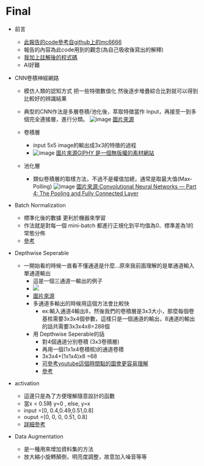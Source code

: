 # Final
* 前言
   * [此報告的code參考自github上的mc6666](https://github.com/mc6666/Keras_tutorial/blob/master/12_01_CatAndDog.ipynb)
   * 報告的內容為此code用到的觀念(為自己吸收後寫出的解釋)
   * [我加上註解後的程式碼](https://github.com/mark456tung/ai109b/blob/main/noteraw/final12_01_CatAndDog.ipynb)
   * AI好難
* CNN卷積神經網路 
   * 模仿人類的認知方式 把一些特徵數值化 然後逐步堆疊綜合比對就可以得到比較好的辨識結果
   * 典型的CNN作法是多層卷積/池化後，萃取特徵當作 Input，再接至一到多個完全連接層，進行分類。
![image](https://ujwlkarn.files.wordpress.com/2016/08/screen-shot-2016-08-07-at-4-59-29-pm.png?w=748)
[圖片來源](https://ujjwalkarn.me/2016/08/11/intuitive-explanation-convnets/)

   * 卷積層
      * input 5x5 image的輸出成3x3的特徵的過程
      * ![image](https://media.giphy.com/media/i4NjAwytgIRDW/giphy.gif)
     [圖片來源GIPHY 是一個無版權的素材網站](https://giphy.com/gifs/blog-daniel-keypoints-i4NjAwytgIRDW?utm_source=media-link&utm_medium=landing&utm_campaign=Media%20Links&utm_term=)
   * 池化層
      * 類似卷積層的取樣方法，不過不是權值加總，通常是取最大值(Max-Polling) 
      ![image](https://miro.medium.com/max/500/1*gpkHl16U7ppl4-lBlnAYqw.gif)
      [圖片來源:Convolutional Neural Networks — Part 4: The Pooling and Fully Connected Layer](https://brightonnkomo.medium.com/convolutional-neural-networks-part-4-the-pooling-and-fully-connected-layer-394ec01fb00d)
*  Batch Normalization 
   * 標準化後的數據 更利於機器來學習
   * 作法就是對每一個 mini-batch 都進行正規化到平均值為0、標準差為1的常態分佈
   * [參考](https://www.youtube.com/watch?v=BZh1ltr5Rkg)

* Depthwise Seperable
   * 一開始看的時候一直看不懂通道是什麼...原來我前面理解的是單通道輸入單通道輸出
      * 這是一個三通道一輸出的例子
      * ![](https://pic3.zhimg.com/80/v2-c67c5dab624da0904b34b2cb674ed6d2_720w.jpg)
      * [圖片來源](https://zhuanlan.zhihu.com/p/251068800)
     * 多通道多輸出的時候用這個方法會比較快
        * ex:輸入通道4輸出8，然後我們的卷積層是3x3大小，那麼每個卷基核需要3x3x4個參數，這樣只是一個通道的輸出，8通道的輸出的話共需要3x3x4x8=288個
     * 用 Depthwise Seperable的話
        * 對4個通道分別卷積 (3x3卷積層)
        * 再用一個(1x1x4卷積核)的通道卷積
        * 3x3x4+(1x1x4)x8 =68
        * [可參考youtube這個時間點的圖會更容易理解](https://youtu.be/hGMQDFrmiPE?t=426)
        * [參考](https://blog.csdn.net/weixin_38668159/article/details/80415626)

* activation 
    * 這邊只是為了方便理解隨意設計的函數
    * 當x < 0.5時 y=0 , else, y=x
    * input =[0, 0.4,0.49,0.51,0.8]
    * ouput =[0, 0, 0, 0.51, 0.8]
    * [詳細參考](https://zh.wikipedia.org/wiki/%E6%BF%80%E6%B4%BB%E5%87%BD%E6%95%B0)

* Data Augmentation
  * 是一種用來增加資料集的方法
  * 放大縮小旋轉顛倒，明亮度調整，故意加入噪音等等
 